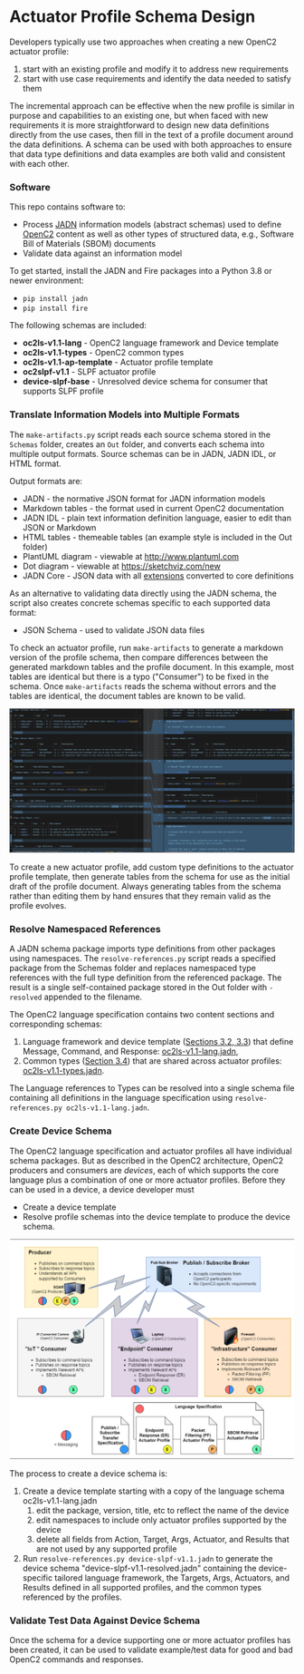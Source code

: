# Actuator Profile Schema Design
Developers typically use two approaches when creating a new OpenC2 actuator profile:
1) start with an existing profile and modify it to address new requirements
2) start with use case requirements and identify the data needed to satisfy them

The incremental approach can be effective when the new profile is similar
in purpose and capabilities to an existing one, but when faced with new requirements
it is more straightforward to design new data definitions directly from the use cases,
then fill in the text of a profile document around the data definitions.  A schema
can be used with both approaches to ensure that data type definitions and data
examples are both valid and consistent with each other.

### Software
This repo contains software to:
* Process [JADN](https://docs.oasis-open.org/openc2/jadn/v1.0/cs01/jadn-v1.0-cs01.html)
information models (abstract schemas) used to define 
[OpenC2](http://docs.oasis-open.org/openc2/oc2ls/v1.0/oc2ls-v1.0.html)
content as well as other types of structured data, e.g., Software Bill of Materials (SBOM) documents
* Validate data against an information model

To get started, install the JADN and Fire packages into a Python 3.8 or newer environment:
* `pip install jadn`
* `pip install fire`

The following schemas are included:
* **oc2ls-v1.1-lang** - OpenC2 language framework and Device template
* **oc2ls-v1.1-types** - OpenC2 common types
* **oc2ls-v1.1-ap-template** - Actuator profile template
* **oc2slpf-v1.1** - SLPF actuator profile
* **device-slpf-base** - Unresolved device schema for consumer that supports SLPF profile

### Translate Information Models into Multiple Formats
The `make-artifacts.py` script reads each source schema stored in the `Schemas` folder,
creates an `Out` folder, and converts each schema into multiple output formats.
Source schemas can be in JADN, JADN IDL, or HTML format.

Output formats are:
* JADN - the normative JSON format for JADN information models
* Markdown tables - the format used in current OpenC2 documentation
* JADN IDL - plain text information definition language, easier to edit than JSON or Markdown
* HTML tables - themeable tables (an example style is included in the Out folder)
* PlantUML diagram - viewable at http://www.plantuml.com
* Dot diagram - viewable at https://sketchviz.com/new
* JADN Core - JSON data with all
[extensions](https://github.com/oasis-tcs/openc2-jadn/blob/published/jadn-v1.0-cs01.md#33-jadn-extensions)
converted to core definitions

As an alternative to validating data directly using the JADN schema,
the script also creates concrete schemas specific to each supported data format:
* JSON Schema - used to validate JSON data files

To check an actuator profile, run `make-artifacts` to generate a markdown version of
the profile schema, then compare differences between the generated markdown tables and the
profile document.
In this example, most tables are identical but there is a typo ("Consumer")
to be fixed in the schema. Once `make-artifacts` reads the schema without
errors and the tables are identical, the document tables are known to be valid.

![Table Diff](Images/types-diff.jpg)

To create a new actuator profile, add custom type definitions to the actuator profile
template, then generate tables from the schema for use as the initial draft of 
the profile document.  Always generating tables from the schema rather than editing
them by hand ensures that they remain valid as the profile evolves.

### Resolve Namespaced References

A JADN schema package imports type definitions from other packages using namespaces.
The `resolve-references.py` script reads a specified package from the Schemas folder
and replaces namespaced type references with the full type definition from the referenced
package.  The result is a single self-contained package stored in the Out folder with
`-resolved` appended to the filename.

The OpenC2 language specification contains two content sections and corresponding schemas:
1. Language framework and device template
([Sections 3.2, 3.3](https://docs.oasis-open.org/openc2/oc2ls/v1.0/cs02/oc2ls-v1.0-cs02.html#32-message))
that define Message, Command, and Response:
[oc2ls-v1.1-lang.jadn](Schemas/oc2ls-v1.1-lang.jadn),
2. Common types
([Section 3.4](https://docs.oasis-open.org/openc2/oc2ls/v1.0/cs02/oc2ls-v1.0-cs02.html#34-type-definitions))
that are shared across actuator profiles:
[oc2ls-v1.1-types.jadn](Schemas/oc2ls-v1.1-types.jadn).

The Language references to Types can be resolved into a single schema file containing all
definitions in the language specification using `resolve-references.py oc2ls-v1.1-lang.jadn`.

### Create Device Schema
The OpenC2 language specification and actuator profiles all have individual schema packages.
But as described in the OpenC2 architecture, OpenC2 producers and consumers are *devices*,
each of which supports the core language plus a combination of one or more actuator profiles.
Before they can be used in a device, a device developer must
* Create a device template
* Resolve profile schemas into the device template to produce the device schema.

![Profile Architecture](Images/Arch-Example-1.drawio.png)

The process to create a device schema is:
1. Create a device template starting with a copy of the language schema oc2ls-v1.1-lang.jadn
   1. edit the package, version, title, etc to reflect the name of the device
   2. edit namespaces to include only actuator profiles supported by the device
   3. delete all fields from Action, Target, Args, Actuator, and Results that are not used by any supported profile
2. Run `resolve-references.py device-slpf-v1.1.jadn` to generate the device schema
"device-slpf-v1.1-resolved.jadn" containing the device-specific tailored language framework,
the Targets, Args, Actuators, and Results defined in all supported profiles, and the
common types referenced by the profiles.

### Validate Test Data Against Device Schema
Once the schema for a device supporting one or more actuator profiles has been created,
it can be used to validate example/test data for good and bad OpenC2 commands and responses.